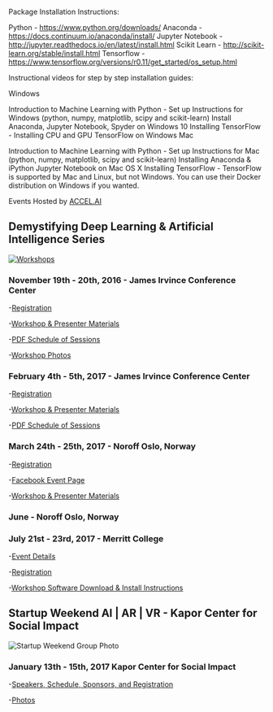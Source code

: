 Package Installation Instructions:

Python - https://www.python.org/downloads/
Anaconda - https://docs.continuum.io/anaconda/install/
Jupyter Notebook - http://jupyter.readthedocs.io/en/latest/install.html
Scikit Learn - http://scikit-learn.org/stable/install.html
Tensorflow - https://www.tensorflow.org/versions/r0.11/get_started/os_setup.html
 

Instructional videos for step by step installation guides:

Windows

Introduction to Machine Learning with Python - Set up Instructions for Windows (python, numpy, matplotlib, scipy and scikit-learn)
Install Anaconda, Jupyter Notebook, Spyder on Windows 10
Installing TensorFlow - Installing CPU and GPU TensorFlow on Windows
Mac

Introduction to Machine Learning with Python - Set up Instructions for Mac (python, numpy, matplotlib, scipy and scikit-learn)
Installing Anaconda & iPython Jupyter Notebook on Mac OS X
Installing TensorFlow - TensorFlow is supported by Mac and Linux, but not Windows. You can use their Docker distribution on Windows if you wanted.

Events Hosted by [ACCEL.AI](http://accel.ai)


## Demystifying Deep Learning & Artificial Intelligence Series

[![Workshops](/img/cover.jpg)](https://www.youtube.com/watch?v=0yMbcc2v1lg "Artificial Intelligence & Deep Learning Workshops")



### November 19th - 20th, 2016 - James Irvince Conference Center

-[Registration](https://www.eventbrite.com/e/demystifying-deep-learning-artificial-intelligence-tickets-28594070635#)

-[Workshop & Presenter Materials](/nov16/november16.md)

-[PDF Schedule of Sessions](http://pub.lucidpress.com/d7931aa8-c31b-4587-8c1d-af648de05ac4/#J.HX9tFxcBmX)

-[Workshop Photos](https://photos.google.com/share/AF1QipOYP-AK3-ue797XfOs1-2bXKOnFi8AIdr2043KLmuZTvchbfXAcAAJaNF5gKscACw?key=bG40RWdRcjhsVWtlMGt2aURlUmFOcFNMbDM3ZFhn)




### February 4th - 5th, 2017 - James Irvince Conference Center

-[Registration](https://www.picatic.com/accelai-Feb17)

-[Workshop & Presenter Materials](/feb17/february17.md)

-[PDF Schedule of Sessions](/feb17/DDL&AIFinalSched.jpg)


### March 24th - 25th, 2017 - Noroff Oslo, Norway

-[Registration](https://www.eventbrite.com/e/demystifying-deep-learning-and-ai-tickets-31992339950?ref=estw)

-[Facebook Event Page](https://www.facebook.com/events/182357712251288/?notif_t=plan_user_invited&notif_id=1487192879928740)

-[Workshop & Presenter Materials](/mar17/march17.md)

### June - Noroff Oslo, Norway


### July 21st - 23rd, 2017 - Merritt College

-[Event Details](https://www.accel.ai/demystifying-ai-july17)

-[Registration](https://www.eventbrite.com/e/demystifying-deep-learning-ai-tickets-34351888423)

-[Workshop Software Download & Install Instructions](/jul17/Workshop_Software_Install_Instructions.md)





## Startup Weekend AI | AR | VR - Kapor Center for Social Impact

![Startup Weekend Group Photo](/img/sw1-17.jpg)

### January 13th - 15th, 2017 Kapor Center for Social Impact

-[Speakers, Schedule, Sponsors, and Registration](http://www.up.co/communities/usa/san-francisco/startup-weekend/10026)

-[Photos](https://goo.gl/photos/XRdZFeAiEWS8auQ5A)


